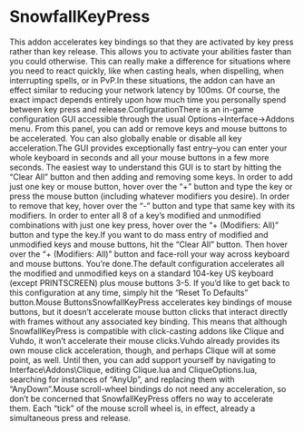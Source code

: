# SnowfallKeyPress

This addon accelerates key bindings so that they are activated by key press rather than key release. This allows you to activate your abilities faster than you could otherwise. This can really make a difference for situations where you need to react quickly, like when casting heals, when dispelling, when interrupting spells, or in PvP.In these situations, the addon can have an effect similar to reducing your network latency by 100ms. Of course, the exact impact depends entirely upon how much time you personally spend between key press and release.ConfigurationThere is an in-game configuration GUI accessible through the usual Options->Interface->Addons menu. From this panel, you can add or remove keys and mouse buttons to be accelerated. You can also globally enable or disable all key acceleration.The GUI provides exceptionally fast entry–you can enter your whole keyboard in seconds and all your mouse buttons in a few more seconds. The easiest way to understand this GUI is to start by hitting the “Clear All” button and then adding and removing some keys. In order to add just one key or mouse button, hover over the “+” button and type the key or press the mouse button (including whatever modifiers you desire). In order to remove that key, hover over the “-” button and type that same key with its modifiers. In order to enter all 8 of a key’s modified and unmodified combinations with just one key press, hover over the “+ (Modifiers: All)” button and type the key.If you want to do mass entry of modified and unmodified keys and mouse buttons, hit the “Clear All” button. Then hover over the “+ (Modifiers: All)” button and face-roll your way across keyboard and mouse buttons. You’re done.The default configuration accelerates all the modified and unmodified keys on a standard 104-key US keyboard (except PRINTSCREEN) plus mouse buttons 3-5. If you’d like to get back to this configuration at any time, simply hit the “Reset To Defaults” button.Mouse ButtonsSnowfallKeyPress accelerates key bindings of mouse buttons, but it doesn’t accelerate mouse button clicks that interact directly with frames without any associated key binding. This means that although SnowfallKeyPress is compatible with click-casting addons like Clique and Vuhdo, it won’t accelerate their mouse clicks.Vuhdo already provides its own mouse click acceleration, though, and perhaps Clique will at some point, as well. Until then, you can add support yourself by navigating to Interface\Addons\Clique, editing Clique.lua and CliqueOptions.lua, searching for instances of “AnyUp”, and replacing them with “AnyDown”.Mouse scroll-wheel bindings do not need any acceleration, so don’t be concerned that SnowfallKeyPress offers no way to accelerate them. Each “tick” of the mouse scroll wheel is, in effect, already a simultaneous press and release.
